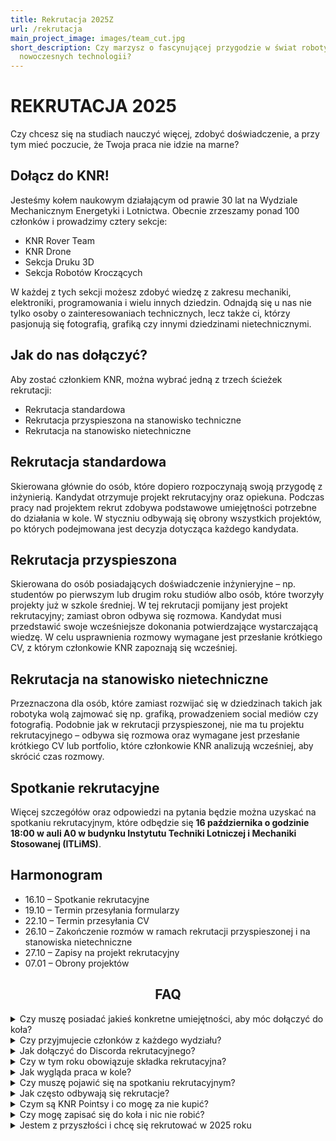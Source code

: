 ```yaml
---
title: Rekrutacja 2025Z
url: /rekrutacja
main_project_image: images/team_cut.jpg
short_description: Czy marzysz o fascynującej przygodzie w świat robotyki i
  nowoczesnych technologii?
---
```

# REKRUTACJA 2025

Czy chcesz się na studiach nauczyć więcej, zdobyć doświadczenie, a przy tym mieć poczucie, że Twoja praca nie idzie na marne?

## Dołącz do KNR!

Jesteśmy kołem naukowym działającym od prawie 30 lat na Wydziale Mechanicznym Energetyki i Lotnictwa. Obecnie zrzeszamy ponad 100 członków i prowadzimy cztery sekcje:

* KNR Rover Team
* KNR Drone
* Sekcja Druku 3D
* Sekcja Robotów Kroczących

W każdej z tych sekcji możesz zdobyć wiedzę z zakresu mechaniki, elektroniki, programowania i wielu innych dziedzin. Odnajdą się u nas nie tylko osoby o zainteresowaniach technicznych, lecz także ci, którzy pasjonują się fotografią, grafiką czy innymi dziedzinami nietechnicznymi.

## Jak do nas dołączyć?

Aby zostać członkiem KNR, można wybrać jedną z trzech ścieżek rekrutacji:

* Rekrutacja standardowa
* Rekrutacja przyspieszona na stanowisko techniczne
* Rekrutacja na stanowisko nietechniczne

## Rekrutacja standardowa

Skierowana głównie do osób, które dopiero rozpoczynają swoją przygodę z inżynierią. Kandydat otrzymuje projekt rekrutacyjny oraz opiekuna. Podczas pracy nad projektem rekrut zdobywa podstawowe umiejętności potrzebne do działania w kole. W styczniu odbywają się obrony wszystkich projektów, po których podejmowana jest decyzja dotycząca każdego kandydata.

## Rekrutacja przyspieszona

Skierowana do osób posiadających doświadczenie inżynieryjne – np. studentów po pierwszym lub drugim roku studiów albo osób, które tworzyły projekty już w szkole średniej. W tej rekrutacji pomijany jest projekt rekrutacyjny; zamiast obron odbywa się rozmowa. Kandydat musi przedstawić swoje wcześniejsze dokonania potwierdzające wystarczającą wiedzę. W celu usprawnienia rozmowy wymagane jest przesłanie krótkiego CV, z którym członkowie KNR zapoznają się wcześniej.

## Rekrutacja na stanowisko nietechniczne

Przeznaczona dla osób, które zamiast rozwijać się w dziedzinach takich jak robotyka wolą zajmować się np. grafiką, prowadzeniem social mediów czy fotografią. Podobnie jak w rekrutacji przyspieszonej, nie ma tu projektu rekrutacyjnego – odbywa się rozmowa oraz wymagane jest przesłanie krótkiego CV lub portfolio, które członkowie KNR analizują wcześniej, aby skrócić czas rozmowy.

## Spotkanie rekrutacyjne

Więcej szczegółów oraz odpowiedzi na pytania będzie można uzyskać na spotkaniu rekrutacyjnym, które odbędzie się **16 października o godzinie 18:00 w auli A0 w budynku Instytutu Techniki Lotniczej i Mechaniki Stosowanej (ITLiMS)**.

## Harmonogram

* 16.10 – Spotkanie rekrutacyjne
* 19.10 – Termin przesyłania formularzy
* 22.10 – Termin przesyłania CV
* 26.10 – Zakończenie rozmów w ramach rekrutacji przyspieszonej i na stanowiska nietechniczne
* 27.10 – Zapisy na projekt rekrutacyjny
* 07.01 – Obrony projektów

<h2 align="center">FAQ</h2>



<div>


<details>


<summary>Czy muszę posiadać jakieś konkretne umiejętności, aby móc dołączyć do koła? </summary>


Nie, wszystkiego się nauczysz pracując z nami. Koło naukowe jest miejscem do którego przychodzisz zdobyć praktyczne umiejętności. Z tego powodu najważniejsza jest pasja oraz chęć do pracy.


</details>





<details>


<summary>Czy przyjmujecie członków z każdego wydziału? </summary>


Tak, przyjmujemy członków z każdego wydziału PW. Nasze sale znajdują się w budynkach ITC i ITLiMS, więc niedaleko Gmachu Głównego PW.


</details>





<details>


<summary>Jak dołączyć do Discorda rekrutacyjnego?</summary>


Dostęp do Discorda uzyskasz dopiero po wypełnieniu ankiety rekrutacyjnej. Po jej wypełnieniu powinien wyświetlić ci się link do dołączenia.


</details>





<details>


<summary>Czy w tym roku obowiązuje składka rekrutacyjna? </summary>


Tak, wysokość składki rekrutacyjnej zostanie opublikowana na spotkaniu rekrutacyjnym. Składka ta pozwala kupić nam w sprawny sposób wszelkie rzeczy potrzebne do realizacji waszych projektów, i zapobiega dezorganizacji spowodowanej "niezdecydowanymi".


</details>





<details>


<summary>Jak wygląda praca w kole?</summary>


Sposób oraz organizacja pracy w kole zależy od projektu oraz zespołu w ramach którego pracujesz. Jeśli np. należysz do zespołu mechnaników pracujących nad łazikiem możecie mieć wspólne spotkania robocze co tydzień/dwa.


</details>





<details>


<summary>Czy muszę pojawić się na spotkaniu rekrutacyjnym?</summary>


Nie, nie musisz pojawiać się na spotkaniu rekrutacyjnym jednak jest to bardzo wskazane. Podczas tego spotkania w szczegółach poznasz nasz zespół, projekty jakie realizujemy oraz dowiesz się dokładnie jak przebiega tegoroczna rekrutacja. Oprócz tego jest to okazja na zwiedzenie naszych warsztatów, zadania nurtujących cię pytań i integracji.


</details>





<details>


<summary>Jak często odbywają się rekrutacje?</summary>


Rekrutacja odbywa się raz do roku, rozpoczyna się w październiku. 


</details>





<details>


<summary>Czym są KNR Pointsy i co mogę za nie kupić?</summary>


Dowiesz się na spotkaniu rekrutacyjnym...


</details>





<details>


<summary>Czy mogę zapisać się do koła i nic nie robić?</summary>


Nie :)


</details>





<details>


<summary>Jestem z przyszłości i chcę się rekrutować w 2025 roku</summary>


Wszystkie powyższe informacje dotyczą rekrutacji rozpoczętej w październiku 2024 roku. O ile co roku rekrutacje przebiegają podobnie, dokładne informacje aktualizujemy na początku października każdego roku. Cierpliwości!


</details>


</div>
